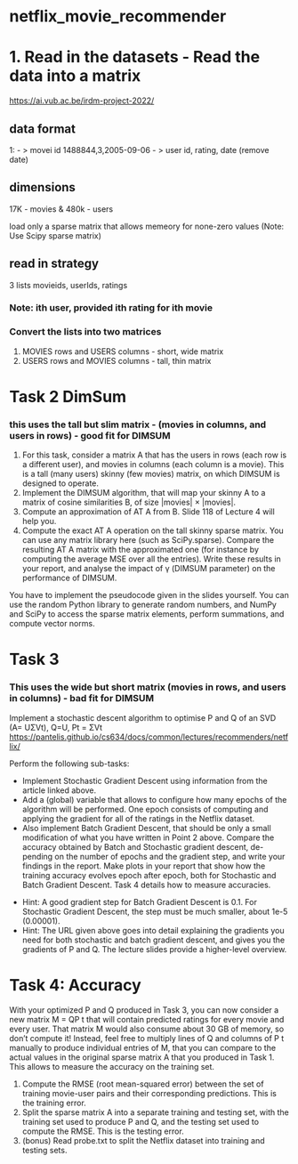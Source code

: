 # netflix_movie_recommender

# 1. Read in the datasets -  Read the data into a matrix 
https://ai.vub.ac.be/irdm-project-2022/

## data format
 1:  - > movei id 
1488844,3,2005-09-06 - > user id, rating, date (remove date)
## dimensions
17K - movies & 480k - users 

 load only a sparse matrix that allows memeory for none-zero values (Note: Use Scipy sparse matrix)
 ## read in strategy 
 3 lists  movieids, userIds, ratings 
 ### Note: ith user, provided ith rating for ith movie 
 
  ### Convert the lists into two matrices
1. MOVIES rows and USERS columns - short, wide matrix
2. USERS rows and MOVIES columns - tall, thin matrix

# Task 2 DimSum 

### this uses the tall but slim matrix - (movies in columns, and users in rows) - good fit for DIMSUM

1. For this task, consider a matrix A that has the users in rows (each row is a different user), and movies in columns (each column is a movie). This is a tall (many users) skinny (few movies) matrix, on which DIMSUM is designed to operate.
2. Implement the DIMSUM algorithm, that will map your skinny A to a matrix of cosine similarities B, of size |movies| × |movies|.
3. Compute an approximation of AT A from B. Slide 118 of Lecture 4 will help you.
4. Compute the exact AT A operation on the tall skinny sparse matrix. You can use any matrix library here (such as SciPy.sparse). Compare the resulting AT A matrix with the approximated one (for instance by computing the average MSE over all the entries). Write these results in your report, and analyse the impact of γ (DIMSUM parameter) on the performance of DIMSUM.

You have to implement the pseudocode given in the slides yourself. You can use the random Python library to generate random numbers, and NumPy and SciPy to access the sparse matrix elements, perform summations, and compute vector norms.

# Task 3 

### This uses the wide but short matrix (movies in rows, and users in columns) - bad fit for DIMSUM

Implement a stochastic descent algorithm to optimise P and Q of an SVD (A= UΣVt), Q=U, Pt = ΣVt
 https://pantelis.github.io/cs634/docs/common/lectures/recommenders/netflix/

Perform the following sub-tasks:
- Implement Stochastic Gradient Descent using information from the article linked above.
- Add a (global) variable that allows to configure how many epochs of the algorithm will be performed. One epoch consists of computing and applying the gradient for all of the ratings in the Netflix dataset.
- Also implement Batch Gradient Descent, that should be only a small modification of what you have written in Point 2 above. Compare the accuracy obtained by Batch and Stochastic gradient descent, de- pending on the number of epochs and the gradient step, and write your findings in the report. Make plots in your report that show how the training accuracy evolves epoch after epoch, both for Stochastic and Batch Gradient Descent. Task 4 details how to measure accuracies.

 * Hint: A good gradient step for Batch Gradient Descent is 0.1. For Stochastic Gradient Descent, the step must be much smaller, about 1e-5 (0.00001).
* Hint: The URL given above goes into detail explaining the gradients you need for both stochastic and batch gradient descent, and gives you the gradients of P and Q. The lecture slides provide a higher-level overview.

# Task 4: Accuracy
With your optimized P and Q produced in Task 3, you can now consider a new matrix M = QP t that will contain predicted ratings for every movie and every user. That matrix M would also consume about 30 GB of memory, so don’t compute it! Instead, feel free to multiply lines of Q and columns of P t manually to produce individual entries of M, that you can compare to the actual values in the original sparse matrix A that you produced in Task 1. This allows to measure the accuracy on the training set.

1.  Compute the RMSE (root mean-squared error) between the set of training movie-user pairs and their corresponding predictions. This is the training error.
2.   Split the sparse matrix A into a separate training and testing set, with the training set used to produce P and Q, and the testing set used to compute the RMSE. This is the testing error.
3.   (bonus) Read probe.txt to split the Netflix dataset into training and testing sets.
